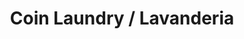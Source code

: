 ---
title: "Coin Laundry / Lavanderia"
url: /mission-hills/coin-laundry-lavanderia/
shop: Wäscherei
---